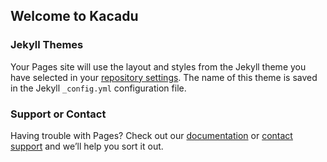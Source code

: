 ## Welcome to Kacadu


### Jekyll Themes

Your Pages site will use the layout and styles from the Jekyll theme you have selected in your [repository settings](https://github.com/Dschaykib/kacadu/settings/pages). The name of this theme is saved in the Jekyll `_config.yml` configuration file.

### Support or Contact

Having trouble with Pages? Check out our [documentation](https://docs.github.com/categories/github-pages-basics/) or [contact support](https://support.github.com/contact) and we’ll help you sort it out.
